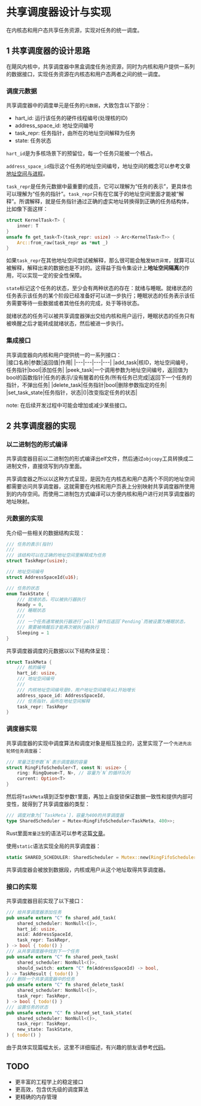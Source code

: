 # 共享调度器设计与实现

在内核态和用户态共享任务资源，实现对任务的统一调度。

## 1 共享调度器的设计思路
在飓风内核中，共享调度器中黑盒调度任务池资源，同时为内核和用户提供一系列的数据接口，实现任务资源在内核态和用户态两者之间的统一调度。

### 调度元数据
共享调度器中的调度单元是任务的`元数据`，大致包含以下部分：  
* hart_id: 运行该任务的硬件线程编号(处理核的ID)
* address_space_id: 地址空间编号
* task_repr: 任务指针，由所在的地址空间解释为任务
* state: 任务状态

`hart_id`是为多核场景下的预留位，每一个任务只能被一个核占。

`address_space_id`指示这个任务的地址空间编号，地址空间的概念可以参考文章[地址空间与进程](https://qf.rs/2021/05/01/%E5%9C%B0%E5%9D%80%E7%A9%BA%E9%97%B4%E4%B8%8E%E8%BF%9B%E7%A8%8B.html)。

`task_repr`是任务元数据中最重要的成员，它可以理解为“任务的表示”，更具体也可以理解为“任务的指针”。`task_repr`只有在它属于的地址空间里面才能被“解释”。所谓解释，就是任务指针通过正确的虚实地址转换得到正确的任务结构体，比如像下面这样：  
```Rust
struct KernelTask<T> {
    inner: T
}
unsafe fn get_task<T>(task_repr: usize) -> Arc<KernelTask<T>> {
    Arc::from_raw(task_repr as *mut _)
}
```

如果`task_repr`在其他地址空间尝试被解释，那么很可能会触发`缺页异常`，就算可以被解释，解释出来的数据也是不对的。这得益于指令集设计上**地址空间隔离**的作用，可以实现一定的安全性保障。

`state`标记这个任务的状态，至少会有两种状态的存在：就绪与睡眠。就绪状态的任务表示该任务的某个阶段已经准备好可以进一步执行；睡眠状态的任务表示该任务需要等待一些数据或者其他任务的完成，处于等待状态。

就绪状态的任务可以被共享调度器弹出交给内核和用户运行，睡眠状态的任务只有被唤醒之后才能转成就绪状态，然后被进一步执行。


### 集成接口
共享调度器向内核和用户提供统一的一系列接口：  
|接口名称|参数|返回值|作用|
|---|---|---|---|
|add_task|核ID，地址空间编号，任务指针|bool|添加任务|
|peek_task|一个调用参数为地址空间编号，返回值为bool的函数指针|任务的表示/没有醒着的任务/所有任务已完成|返回下一个任务的指针，不弹出任务|
|delete_task|任务指针|bool|删除参数指定的任务|
|set_task_state|任务指针，状态|()|改变指定任务的状态|

note: 在后续开发过程中可能会增加或减少某些接口。

## 2 共享调度器的实现

### 以二进制包的形式编译
共享调度器目前以二进制包的形式编译出elf文件，然后通过`objcopy`工具转换成二进制文件，直接烧写到内存里面。

共享调度器之所以以这种方式呈现，是因为在内核态和用户态两个不同的地址空间都需要访问共享调度器，这就需要在内核和用户页表上分别映射共享调度器所使用到的内存空间。而使用二进制包方式编译可以方便内核和用户进行对共享调度器的地址映射。

### 元数据的实现
先介绍一些相关的数据结构实现：  
```Rust
/// 任务的表示(指针)
///
/// 该结构可以在正确的地址空间里解释成为任务
struct TaskRepr(usize);

/// 地址空间编号
struct AddressSpaceId(u16);

/// 任务的状态
enum TaskState {
    /// 就绪状态，可以被执行器执行
    Ready = 0,
    /// 睡眠状态
    ///
    /// 一个任务通常被执行器进行`poll`操作后返回`Pending`而被设置为睡眠状态，
    /// 需要被唤醒后才能再次被执行器执行
    Sleeping = 1
}
```

共享调度器调度的元数据以以下结构体呈现：  
```Rust
struct TaskMeta {
    /// 核的编号
    hart_id: usize,
    /// 地址空间编号
    ///
    /// 内核地址空间编号是0，用户地址空间编号从1开始增长
    address_space_id: AddressSpaceId,
    /// 任务指针，由所在地址空间解释
    task_repr: TaskRepr
}
```

### 调度器实现
共享调度器的实现中调度算法和调度对象是相互独立的，这里实现了一个`先进先出轮转任务调度器`：  
```Rust
/// 常量泛型参数`N`表示调度器的容量
struct RingFifoScheduler<T, const N: usize> {
    ring: RingQueue<T, N>, // 容量为`N`的循环队列
    current: Option<T>
}
```

然后将`TaskMeta`填到泛型参数`T`里面，再加上自旋锁保证数据一致性和提供内部可变性，就得到了共享调度器的类型：  
```Rust
/// 调度对象为[`TaskMeta`]，容量为400的共享调度器
type SharedScheduler = Mutex<RingFifoScheduler<TaskMeta, 400>>;
```

Rust里面`常量泛型`的语法可以参考这篇[文章](http://www.diglog.com/story/1012306.html)。

使用`static`语法实现全局的共享调度器：  
```Rust
static SHARED_SCHEDULER: SharedScheduler = Mutex::new(RingFifoScheduler::new());
```

共享调度器会被放到数据段，内核或用户从这个地址取得共享调度器。

### 接口的实现
共享调度器目前实现了以下接口：  
```Rust
/// 给共享调度器添加任务
pub unsafe extern "C" fn shared_add_task(
    shared_scheduler: NonNull<()>,
    hart_id: usize,
    asid: AddressSpaceId,
    task_repr: TaskRepr,
) -> bool { todo!() }
/// 从共享调度器中找到下一个任务
pub unsafe extern "C" fn shared_peek_task(
    shared_scheduler: NonNull<()>,
    should_switch: extern "C" fn(AddressSpaceId) -> bool,
) -> TaskResult { todo!() }
/// 删除一个共享调度器中的任务
pub unsafe extern "C" fn shared_delete_task(
    shared_scheduler: NonNull<()>,
    task_repr: TaskRepr,
) -> bool { todo!() }
/// 设置任务的状态
pub unsafe extern "C" fn shared_set_task_state(
    shared_scheduler: NonNull<()>,
    task_repr: TaskRepr,
    new_state: TaskState,
) { todo!() }

```

由于具体实现篇幅太长，这里不详细描述，有兴趣的朋友请参考[代码](../shared-scheduler/src/task.rs)。

## TODO
* 更丰富的工程学上的稳定接口
* 更高效，包含优先级的调度算法
* 更精确的内存管理


